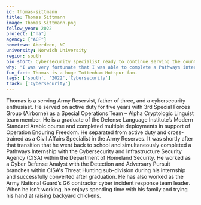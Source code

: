```yaml
---
id: thomas-sittmann
title: Thomas Sittmann
image: Thomas Sittmann.png
fellow_year: 2022
project: ["na"]
agency: ["ACF"]
hometown: Aberdeen, NC
university: Norwich University
region: south
bio_short: Cybersecurity specialist ready to continue serving the country with his technology skills. 
why: "I was very fortunate that I was able to complete a Pathways internship with CISA. Having worked in the technology sector and also being in the military, I saw the critical need for technology specialists. I also wanted work as a civil servant again and the Digital Corps helped fill that desire while providing a great opportunity. It pairs my passion to continue serving with filling the technology gap we have in the United States."
fun_fact: Thomas is a huge Tottenham Hotspur fan.
tags: ['south', '2022','Cybersecurity']
track: ['Cybersecurity']
---
```


Thomas is a serving Army Reservist, father of three, and a cybersecurity enthusiast. He served on active duty for five years with 3rd Special Forces Group (Airborne) as a Special Operations Team – Alpha Cryptologic Linguist team member. He is a graduate of the Defense Language Institute’s Modern Standard Arabic course and completed multiple deployments in support of Operation Enduring Freedom. He separated from active duty and cross-trained as a Civil Affairs Specialist in the Army Reserves. It was shortly after that transition that he went back to school and simultaneously completed a Pathways Internship with the Cybersecurity and Infrastructure Security Agency (CISA) within the Department of Homeland Security. He worked as a Cyber Defense Analyst with the Detection and Adversary Pursuit branches within CISA's Threat Hunting sub-division during his internship and successfully converted after graduation. He has also worked as the Army National Guard’s G6 contractor cyber incident response team leader. When he isn’t working, he enjoys spending time with his family and trying his hand at raising backyard chickens.         